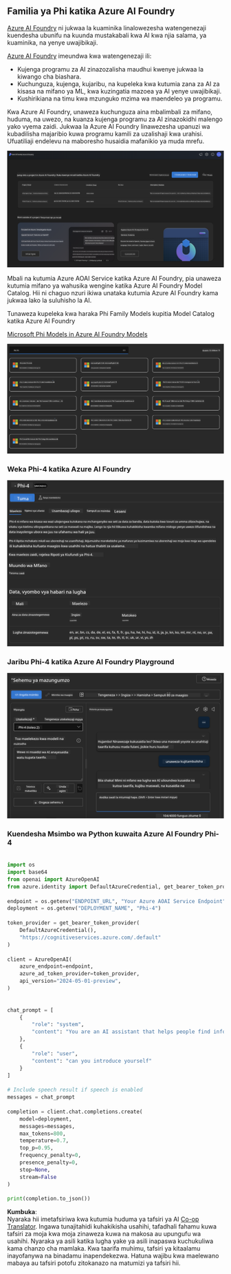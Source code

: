 <!--
CO_OP_TRANSLATOR_METADATA:
{
  "original_hash": "3ae21dc5554e888defbe57946ee995ee",
  "translation_date": "2025-05-09T09:08:35+00:00",
  "source_file": "md/01.Introduction/02/03.AzureAIFoundry.md",
  "language_code": "sw"
}
-->
## Familia ya Phi katika Azure AI Foundry

[Azure AI Foundry](https://ai.azure.com) ni jukwaa la kuaminika linalowezesha watengenezaji kuendesha ubunifu na kuunda mustakabali kwa AI kwa njia salama, ya kuaminika, na yenye uwajibikaji.

[Azure AI Foundry](https://ai.azure.com) imeundwa kwa watengenezaji ili:

- Kujenga programu za AI zinazozalisha maudhui kwenye jukwaa la kiwango cha biashara.
- Kuchunguza, kujenga, kujaribu, na kupeleka kwa kutumia zana za AI za kisasa na mifano ya ML, kwa kuzingatia mazoea ya AI yenye uwajibikaji.
- Kushirikiana na timu kwa mzunguko mzima wa maendeleo ya programu.

Kwa Azure AI Foundry, unaweza kuchunguza aina mbalimbali za mifano, huduma, na uwezo, na kuanza kujenga programu za AI zinazokidhi malengo yako vyema zaidi. Jukwaa la Azure AI Foundry linawezesha upanuzi wa kubadilisha majaribio kuwa programu kamili za uzalishaji kwa urahisi. Ufuatiliaji endelevu na maboresho husaidia mafanikio ya muda mrefu.

![portal](../../../../../translated_images/AIFoundryPorral.68f0acc7d5f47991d90f78fd199beb1123941bba27c39effe55ebfc1d07f114c.sw.png)

Mbali na kutumia Azure AOAI Service katika Azure AI Foundry, pia unaweza kutumia mifano ya wahusika wengine katika Azure AI Foundry Model Catalog. Hii ni chaguo nzuri ikiwa unataka kutumia Azure AI Foundry kama jukwaa lako la suluhisho la AI.

Tunaweza kupeleka kwa haraka Phi Family Models kupitia Model Catalog katika Azure AI Foundry

[Microsoft Phi Models in Azure AI Foundry Models](https://ai.azure.com/explore/models/?selectedCollection=phi)

![ModelCatalog](../../../../../translated_images/AIFoundryModelCatalog.65aadf44c7a47e16a745104efa3ca2b49580c7be190f901a3da6d6533fc37b07.sw.png)

### **Weka Phi-4 katika Azure AI Foundry**

![Phi4](../../../../../translated_images/AIFoundryPhi4.dd27d994739126af80d23e8ec9d3bfd7e6b518d3993aa729fdd4c26e1add8d35.sw.png)

### **Jaribu Phi-4 katika Azure AI Foundry Playground**

![Playground](../../../../../translated_images/AIFoundryPlayground.11365174557f8eac71ce4d439d344dd767a1b04701e9ffe73642feefb099188d.sw.png)

### **Kuendesha Msimbo wa Python kuwaita Azure AI Foundry Phi-4**

```python

import os  
import base64
from openai import AzureOpenAI  
from azure.identity import DefaultAzureCredential, get_bearer_token_provider  
        
endpoint = os.getenv("ENDPOINT_URL", "Your Azure AOAI Service Endpoint")  
deployment = os.getenv("DEPLOYMENT_NAME", "Phi-4")  
      
token_provider = get_bearer_token_provider(  
    DefaultAzureCredential(),  
    "https://cognitiveservices.azure.com/.default"  
)  
  
client = AzureOpenAI(  
    azure_endpoint=endpoint,  
    azure_ad_token_provider=token_provider,  
    api_version="2024-05-01-preview",  
)  
  

chat_prompt = [
    {
        "role": "system",
        "content": "You are an AI assistant that helps people find information."
    },
    {
        "role": "user",
        "content": "can you introduce yourself"
    }
] 
    
# Include speech result if speech is enabled  
messages = chat_prompt 

completion = client.chat.completions.create(  
    model=deployment,  
    messages=messages,
    max_tokens=800,  
    temperature=0.7,  
    top_p=0.95,  
    frequency_penalty=0,  
    presence_penalty=0,
    stop=None,  
    stream=False  
)  
  
print(completion.to_json())  

```

**Kumbuka**:  
Nyaraka hii imetafsiriwa kwa kutumia huduma ya tafsiri ya AI [Co-op Translator](https://github.com/Azure/co-op-translator). Ingawa tunajitahidi kuhakikisha usahihi, tafadhali fahamu kuwa tafsiri za moja kwa moja zinaweza kuwa na makosa au upungufu wa usahihi. Nyaraka ya asili katika lugha yake ya asili inapaswa kuchukuliwa kama chanzo cha mamlaka. Kwa taarifa muhimu, tafsiri ya kitaalamu inayofanywa na binadamu inapendekezwa. Hatuna wajibu kwa maelewano mabaya au tafsiri potofu zitokanazo na matumizi ya tafsiri hii.